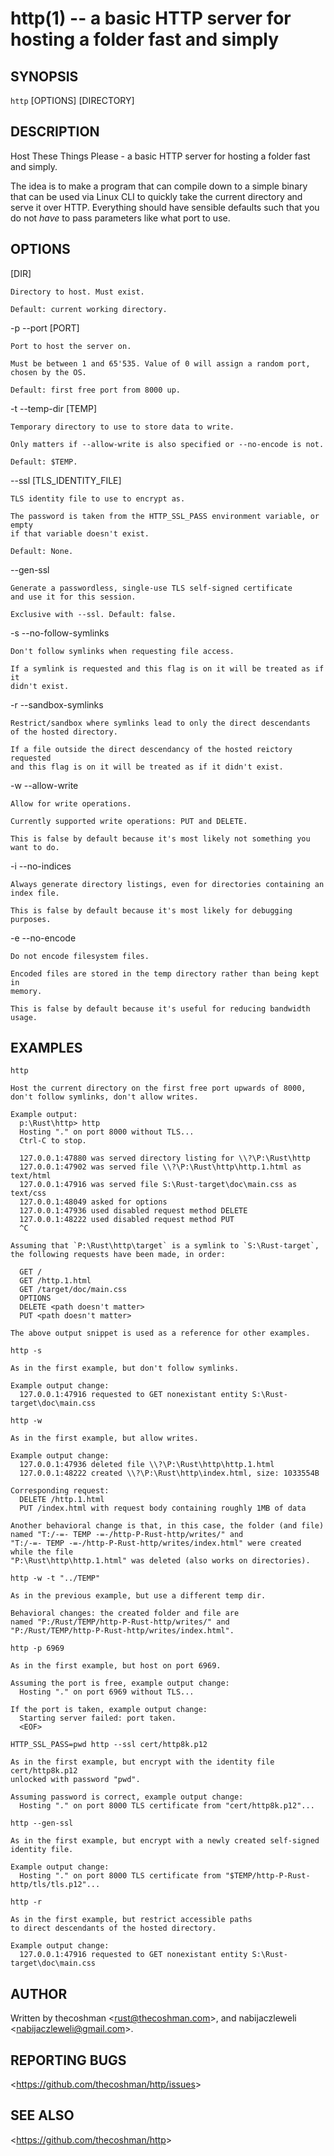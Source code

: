 http(1) -- a basic HTTP server for hosting a folder fast and simply
===================================================================

## SYNOPSIS

`http` [OPTIONS] [DIRECTORY]

## DESCRIPTION

Host These Things Please - a basic HTTP server for hosting a folder fast and
simply.

The idea is to make a program that can compile down to a simple binary that can
be used via Linux CLI to quickly take the current directory and serve it over
HTTP. Everything should have sensible defaults such that you do not *have* to
pass parameters like what port to use.

## OPTIONS

  [DIR]

    Directory to host. Must exist.

    Default: current working directory.

  -p --port [PORT]

    Port to host the server on.

    Must be between 1 and 65'535. Value of 0 will assign a random port,
    chosen by the OS.

    Default: first free port from 8000 up.

  -t --temp-dir [TEMP]

    Temporary directory to use to store data to write.

    Only matters if --allow-write is also specified or --no-encode is not.

    Default: $TEMP.

  --ssl [TLS_IDENTITY_FILE]

    TLS identity file to use to encrypt as.

    The password is taken from the HTTP_SSL_PASS environment variable, or empty
    if that variable doesn't exist.

    Default: None.

  --gen-ssl

    Generate a passwordless, single-use TLS self-signed certificate
    and use it for this session.

    Exclusive with --ssl. Default: false.

  -s --no-follow-symlinks

    Don't follow symlinks when requesting file access.

    If a symlink is requested and this flag is on it will be treated as if it
    didn't exist.

  -r --sandbox-symlinks

    Restrict/sandbox where symlinks lead to only the direct descendants
    of the hosted directory.

    If a file outside the direct descendancy of the hosted reictory requested
    and this flag is on it will be treated as if it didn't exist.

  -w --allow-write

    Allow for write operations.

    Currently supported write operations: PUT and DELETE.

    This is false by default because it's most likely not something you
    want to do.

  -i --no-indices

    Always generate directory listings, even for directories containing an
    index file.

    This is false by default because it's most likely for debugging purposes.

  -e --no-encode

    Do not encode filesystem files.

    Encoded files are stored in the temp directory rather than being kept in
    memory.

    This is false by default because it's useful for reducing bandwidth usage.

## EXAMPLES

  `http`

    Host the current directory on the first free port upwards of 8000,
    don't follow symlinks, don't allow writes.

    Example output:
      p:\Rust\http> http
      Hosting "." on port 8000 without TLS...
      Ctrl-C to stop.

      127.0.0.1:47880 was served directory listing for \\?\P:\Rust\http
      127.0.0.1:47902 was served file \\?\P:\Rust\http\http.1.html as text/html
      127.0.0.1:47916 was served file S:\Rust-target\doc\main.css as text/css
      127.0.0.1:48049 asked for options
      127.0.0.1:47936 used disabled request method DELETE
      127.0.0.1:48222 used disabled request method PUT
      ^C

    Assuming that `P:\Rust\http\target` is a symlink to `S:\Rust-target`,
    the following requests have been made, in order:

      GET /
      GET /http.1.html
      GET /target/doc/main.css
      OPTIONS
      DELETE <path doesn't matter>
      PUT <path doesn't matter>

    The above output snippet is used as a reference for other examples.

  `http -s`

    As in the first example, but don't follow symlinks.

    Example output change:
      127.0.0.1:47916 requested to GET nonexistant entity S:\Rust-target\doc\main.css

  `http -w`

    As in the first example, but allow writes.

    Example output change:
      127.0.0.1:47936 deleted file \\?\P:\Rust\http\http.1.html
      127.0.0.1:48222 created \\?\P:\Rust\http\index.html, size: 1033554B

    Corresponding request:
      DELETE /http.1.html
      PUT /index.html with request body containing roughly 1MB of data

    Another behavioral change is that, in this case, the folder (and file)
    named "T:/-=- TEMP -=-/http-P-Rust-http/writes/" and
    "T:/-=- TEMP -=-/http-P-Rust-http/writes/index.html" were created while the file
    "P:\Rust\http\http.1.html" was deleted (also works on directories).

  `http -w -t "../TEMP"`

    As in the previous example, but use a different temp dir.

    Behavioral changes: the created folder and file are
    named "P:/Rust/TEMP/http-P-Rust-http/writes/" and
    "P:/Rust/TEMP/http-P-Rust-http/writes/index.html".

  `http -p 6969`

    As in the first example, but host on port 6969.

    Assuming the port is free, example output change:
      Hosting "." on port 6969 without TLS...

    If the port is taken, example output change:
      Starting server failed: port taken.
      <EOF>

  `HTTP_SSL_PASS=pwd http --ssl cert/http8k.p12`

    As in the first example, but encrypt with the identity file cert/http8k.p12
    unlocked with password "pwd".

    Assuming password is correct, example output change:
      Hosting "." on port 8000 TLS certificate from "cert/http8k.p12"...

  `http --gen-ssl`

    As in the first example, but encrypt with a newly created self-signed
    identity file.

    Example output change:
      Hosting "." on port 8000 TLS certificate from "$TEMP/http-P-Rust-http/tls/tls.p12"...

  `http -r`

    As in the first example, but restrict accessible paths
    to direct descendants of the hosted directory.

    Example output change:
      127.0.0.1:47916 requested to GET nonexistant entity S:\Rust-target\doc\main.css

## AUTHOR

Written by thecoshman &lt;<rust@thecoshman.com>&gt;,
       and nabijaczleweli &lt;<nabijaczleweli@gmail.com>&gt;.

## REPORTING BUGS

&lt;<https://github.com/thecoshman/http/issues>&gt;

## SEE ALSO

&lt;<https://github.com/thecoshman/http>&gt;
